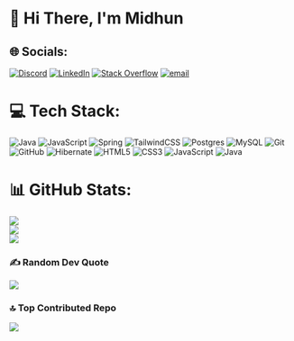 # 👋 Hi There, I'm Midhun
## 🌐 Socials:
[![Discord](https://img.shields.io/badge/Discord-%237289DA.svg?logo=discord&logoColor=white)](https://discord.gg/midhun_24543) [![LinkedIn](https://img.shields.io/badge/LinkedIn-%230077B5.svg?logo=linkedin&logoColor=white)](https://linkedin.com/in/midhunjohn06) [![Stack Overflow](https://img.shields.io/badge/-Stackoverflow-FE7A16?logo=stack-overflow&logoColor=white)](https://stackoverflow.com/users/31392128) [![email](https://img.shields.io/badge/Email-D14836?logo=gmail&logoColor=white)](mailto:midhunjohn06@gmail.com) 

# 💻 Tech Stack:
![Java](https://img.shields.io/badge/java-%23ED8B00.svg?style=for-the-badge&logo=openjdk&logoColor=white) ![JavaScript](https://img.shields.io/badge/javascript-%23323330.svg?style=for-the-badge&logo=javascript&logoColor=%23F7DF1E) ![Spring](https://img.shields.io/badge/spring-%236DB33F.svg?style=for-the-badge&logo=spring&logoColor=white) ![TailwindCSS](https://img.shields.io/badge/tailwindcss-%2338B2AC.svg?style=for-the-badge&logo=tailwind-css&logoColor=white) ![Postgres](https://img.shields.io/badge/postgres-%23316192.svg?style=for-the-badge&logo=postgresql&logoColor=white) ![MySQL](https://img.shields.io/badge/mysql-4479A1.svg?style=for-the-badge&logo=mysql&logoColor=white) ![Git](https://img.shields.io/badge/git-%23F05033.svg?style=for-the-badge&logo=git&logoColor=white) ![GitHub](https://img.shields.io/badge/github-%23121011.svg?style=for-the-badge&logo=github&logoColor=white) ![Hibernate](https://img.shields.io/badge/Hibernate-59666C?style=for-the-badge&logo=Hibernate&logoColor=white) ![HTML5](https://img.shields.io/badge/html5-%23E34F26.svg?style=for-the-badge&logo=html5&logoColor=white) ![CSS3](https://img.shields.io/badge/css3-%231572B6.svg?style=for-the-badge&logo=css3&logoColor=white) ![JavaScript](https://img.shields.io/badge/javascript-%23323330.svg?style=for-the-badge&logo=javascript&logoColor=%23F7DF1E) ![Java](https://img.shields.io/badge/java-%23ED8B00.svg?style=for-the-badge&logo=openjdk&logoColor=white)
# 📊 GitHub Stats:
![](https://github-readme-stats.vercel.app/api?username=midhun062001&theme=dark&hide_border=false&include_all_commits=false&count_private=false)<br/>
![](https://nirzak-streak-stats.vercel.app/?user=midhun062001&theme=dark&hide_border=false)<br/>
![](https://github-readme-stats.vercel.app/api/top-langs/?username=midhun062001&theme=dark&hide_border=false&include_all_commits=false&count_private=false&layout=compact)

### ✍️ Random Dev Quote
![](https://quotes-github-readme.vercel.app/api?type=vetical&theme=dark)

### 🔝 Top Contributed Repo
![](https://github-contributor-stats.vercel.app/api?username=midhun062001&limit=5&theme=github_dark&combine_all_yearly_contributions=true)

<!-- Proudly created with GPRM ( https://gprm.itsvg.in ) -->
